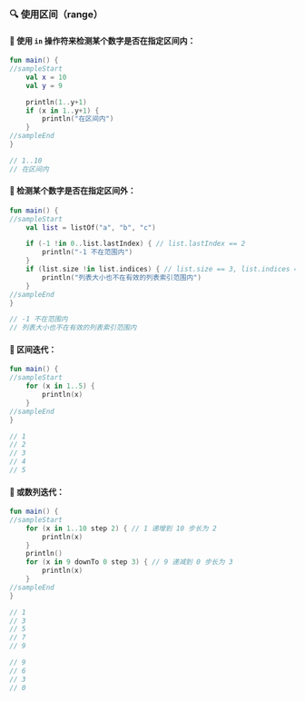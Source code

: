 ### 🔍 使用区间（range）

#### 🎯 使用 <code>in</code> 操作符来检测某个数字是否在指定区间内：

```kotlin
fun main() {
//sampleStart
    val x = 10
    val y = 9

    println(1..y+1)
    if (x in 1..y+1) {
        println("在区间内")
    }
//sampleEnd
}

// 1..10
// 在区间内
```

#### 🚫 检测某个数字是否在指定区间外：

```kotlin
fun main() {
//sampleStart
    val list = listOf("a", "b", "c")

    if (-1 !in 0..list.lastIndex) { // list.lastIndex == 2
        println("-1 不在范围内")
    }
    if (list.size !in list.indices) { // list.size == 3, list.indices == 0..2
        println("列表大小也不在有效的列表索引范围内")
    }
//sampleEnd
}

// -1 不在范围内
// 列表大小也不在有效的列表索引范围内
```

#### 🔄 区间迭代：

```kotlin
fun main() {
//sampleStart
    for (x in 1..5) {
        println(x)
    }
//sampleEnd
}

// 1
// 2
// 3
// 4
// 5
```

#### 🔢 或数列迭代：

```kotlin
fun main() {
//sampleStart
    for (x in 1..10 step 2) { // 1 递增到 10 步长为 2
        println(x)
    }
    println()
    for (x in 9 downTo 0 step 3) { // 9 递减到 0 步长为 3
        println(x)
    }
//sampleEnd
}

// 1
// 3
// 5
// 7
// 9

// 9
// 6
// 3
// 0
```